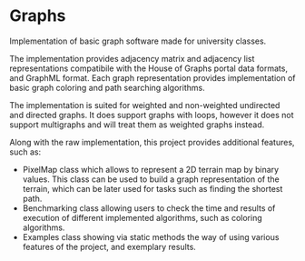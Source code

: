 # Graphs
Implementation of basic graph software made for university classes.

The implementation provides adjacency matrix and adjacency list representations compatibile with the House of Graphs portal data formats, and GraphML format.
Each graph representation provides implementation of basic graph coloring and path searching algorithms. 

The implementation is suited for weighted and non-weighted undirected and directed graphs. It does support graphs with loops, however it does not support multigraphs and will treat them as weighted graphs instead.

Along with the raw implementation, this project provides additional features, such as:
- PixelMap class which allows to represent a 2D terrain map by binary values. This class can be used to build a graph representation of the terrain, which can be later used for tasks such as finding the shortest path.
- Benchmarking class allowing users to check the time and results of execution of different implemented algorithms, such as coloring algorithms.
- Examples class showing via static methods the way of using various features of the project, and exemplary results.
